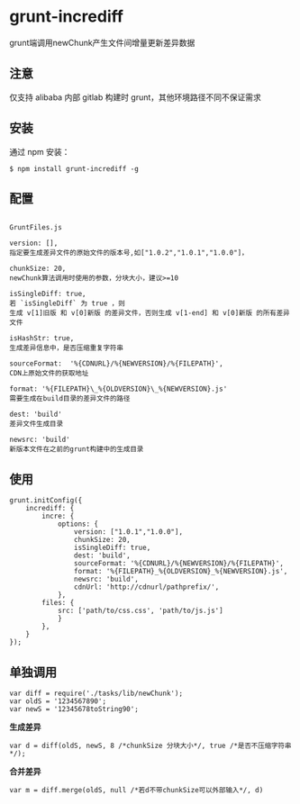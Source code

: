# grunt-incrediff
grunt端调用newChunk产生文件间增量更新差异数据

## 注意
仅支持 alibaba 内部 gitlab 构建时 grunt，其他环境路径不同不保证需求


## 安装

通过 npm 安装：

`
$ npm install grunt-incrediff -g
`

## 配置

<code>
GruntFiles.js
</code>

	version: [],   
	指定要生成差异文件的原始文件的版本号,如["1.0.2","1.0.1","1.0.0"]，
	
	chunkSize: 20,   
	newChunk算法调用时使用的参数，分块大小，建议>=10
	
	isSingleDiff: true,    
	若 `isSingleDiff` 为 true ，则
	生成 v[1]旧版 和 v[0]新版 的差异文件，否则生成 v[1-end] 和 v[0]新版 的所有差异文件
	
	isHashStr: true,
	生成差异信息中，是否压缩重复字符串
	
	sourceFormat:  '%{CDNURL}/%{NEWVERSION}/%{FILEPATH}',   
	CDN上原始文件的获取地址
	
	format: '%{FILEPATH}\_%{OLDVERSION}\_%{NEWVERSION}.js'    
	需要生成在build目录的差异文件的路径
	
	dest: 'build'    
	差异文件生成目录
	
	newsrc: 'build'    
	新版本文件在之前的grunt构建中的生成目录
	

## 使用

	grunt.initConfig({
 		incrediff: {
  			incre: {
 				options: {
 					version: ["1.0.1","1.0.0"],
 					chunkSize: 20, 
                    isSingleDiff: true,
                    dest: 'build',
                    sourceFormat: '%{CDNURL}/%{NEWVERSION}/%{FILEPATH}',
                    format: '%{FILEPATH}_%{OLDVERSION}_%{NEWVERSION}.js',
                    newsrc: 'build',
					cdnUrl: 'http://cdnurl/pathprefix/',
                },
            files: {
                src: ['path/to/css.css', 'path/to/js.js']
                }
            },
        }
	});


## 单独调用

	var diff = require('./tasks/lib/newChunk');
	var oldS = '1234567890';
	var newS = '12345678toString90';

**生成差异**

	var d = diff(oldS, newS, 8 /*chunkSize 分块大小*/, true /*是否不压缩字符串*/);

**合并差异**

	var m = diff.merge(oldS, null /*若d不带chunkSize可以外部输入*/, d) 


 